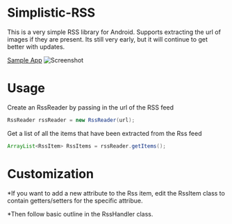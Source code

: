 Simplistic-RSS
==============

This is a very simple RSS library for Android. Supports extracting the url of images if they are present. Its still very early, but it will continue to get better with updates. 

[Sample App](https://github.com/ShirwaM/Simplistic-RSS-Demo)
![Screenshot](https://raw.githubusercontent.com/ShirwaM/Simplistic-RSS/master/Screenshot_framed.png)

Usage
==============
Create an RssReader by passing in the url of the RSS feed 
```Java
RssReader rssReader = new RssReader(url);
```

Get a list of all the items that have been extracted from the Rss feed
```Java
ArrayList<RssItem> RssItems = rssReader.getItems();
```
Customization
==============
*If you want to add a new attribute to the Rss item, edit the RssItem class to contain getters/setters for the specific attribue. 

*Then follow basic outline in the RssHandler class. 
